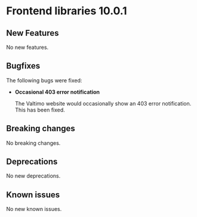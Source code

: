 # Frontend libraries 10.0.1

## New Features

No new features.

## Bugfixes

The following bugs were fixed:

* **Occasional 403 error notification**

  The Valtimo website would occasionally show an 403 error notification. This has been fixed.

## Breaking changes

No breaking changes.

## Deprecations

No new deprecations.

## Known issues

No new known issues.
